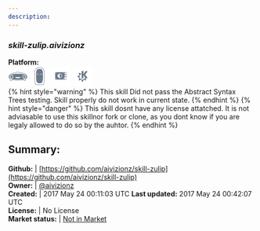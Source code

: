 ```yaml
---
description: 
---
```


### _skill-zulip.aivizionz_  
  
**Platform:**  
 ![Mark I](../.gitbook/assets/mark-1-icon.png)  ![Mark II](../.gitbook/assets/mark-2-icon.png)  ![Picroft](../.gitbook/assets/picroft-icon.png)  ![plasmoid](../.gitbook/assets/kde.png)   
{% hint style="warning" %}
This skill Did not pass the Abstract Syntax Trees testing. Skill properly do not work in current state.
{% endhint %}
{% hint style="danger" %}
This skill dosnt have any license attatched. It is not adviasable to use this skillnor fork or clone, as you dont know if you are legaly allowed to do so by the auhtor.
{% endhint %}
  
## Summary:  
**Github:** | [https://github.com/aivizionz/skill-zulip](https://github.com/aivizionz/skill-zulip)  
**Owner:** | [@aivizionz](https://github.com/aivizionz)  
**Created:** | 2017 May 24 00:11:03 UTC  **Last updated:** 2017 May 24 00:42:07 UTC  
**License:** | No License  
**Market status:** | [Not in Market](https://market.mycroft.ai/skill/)  
